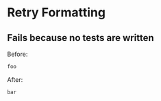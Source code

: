 <!-- gen:mayoverwrite -->
# Retry Formatting

## Fails because no tests are written

Before:
```ruby
foo
```

After:
```ruby
bar
```
